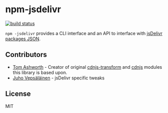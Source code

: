 # npm-jsdelivr

[![build status](https://secure.travis-ci.org/jsdelivr/npm-jsdelivr.png)](http://travis-ci.org/jsdelivr/npm-jsdelivr)

`npm -jsdelivr` provides a CLI interface and an API to interface with [jsDelivr](http://www.jsdelivr.com/) [packages JSON](http://api.jsdelivr.com/v1/jsdelivr/libraries).

## Contributors

* [Tom Ashworth](https://github.com/phuu) - Creator of original [cdnjs-transform](https://github.com/phuu/cdnjs-transform) and [cdnjs](https://github.com/phuu/cdnjs) modules this library is based upon.
* [Juho Vepsäläinen](https://github.com/bebraw) - jsDelivr specific tweaks

## License

MIT
